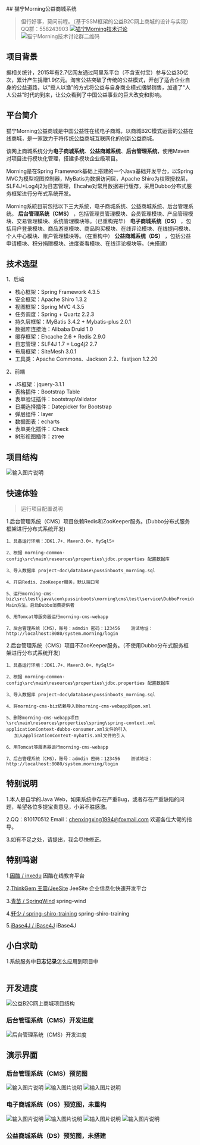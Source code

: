 ﻿﻿##  猫宁Morning公益商城系统


> 但行好事，莫问前程。（基于SSM框架的公益B2C网上商城的设计与实现）<br>
QQ群：558243903 <a target="_blank" href="https://jq.qq.com/?_wv=1027&k=454hcs1"><img border="0" src="http://pub.idqqimg.com/wpa/images/group.png" alt="猫宁Morning技术讨论" title="猫宁Morning技术讨论"></a>
![猫宁Morning技术讨论群二维码](http://git.oschina.net/uploads/images/2017/0217/213032_75339153_755773.png "猫宁Morning技术讨论群二维码")


## 项目背景
据相关统计，2015年有2.7亿网友通过阿里系平台（不含支付宝）参与公益30亿次，累计产生捐赠1.9亿元。淘宝公益突破了传统的公益模式，开创了适合企业自身的公益道路，以“授人以渔”的方式将公益与自身商业模式捆绑销售，加速了“人人公益”时代的到来，让公众看到了中国公益事业的巨大改变和影响。


## 平台简介
猫宁Morning公益商城是中国公益性在线电子商城，以商城B2C模式运营的公益在线商城，是一家致力于将传统公益商城互联网化的创新公益商城。

该网上商城系统分为**电子商城系统**、**公益商城系统**、**后台管理系统**，使用Maven对项目进行模块化管理，搭建多模块企业级项目。	

Morning是在Spring Framework基础上搭建的一个Java基础开发平台，以Spring MVC为模型视图控制器，MyBatis为数据访问层，Apache Shiro为权限授权层，SLF4J+Log4j2为日志管理，Ehcahe对常用数据进行缓存，采用Dubbo分布式服务框架进行分布式系统开发。

Morning系統目前包括以下三大系统，电子商城系统、公益商城系统、后台管理系统。
 **后台管理系统（CMS）** ，包括管理员管理模块、会员管理模块、产品管理模块、交易管理模块、系统管理模块等。（已重构完毕）
 **电子商城系统（OS）** ，包括用户登录模块、商品游览模块、商品购买模块、在线评论模块、在线提问模块、个人中心模块、账户管理模块等。（在重构中）
 **公益商城系统（DS）** ，包括公益申请模块、积分捐赠模块、进度查看模块、在线评论模块等。（未搭建）

 
## 技术选型

1、后端

* 核心框架：Spring Framework 4.3.5
* 安全框架：Apache Shiro 1.3.2
* 视图框架：Spring MVC 4.3.5
* 任务调度：Spring + Quartz 2.2.3
* 持久层框架：MyBatis 3.4.2 + Mybatis-plus 2.0.1
* 数据库连接池：Alibaba Druid 1.0
* 缓存框架：Ehcache 2.6 + Redis 2.9.0
* 日志管理：SLF4J 1.7 + Log4j2 2.7
* 布局框架：SiteMesh 3.0.1 
* 工具类：Apache Commons、Jackson 2.2、fastjson 1.2.20

2、前端

* JS框架：jquery-3.1.1
* 表格插件：Bootstrap Table
* 表单验证插件：bootstrapValidator
* 日期选择插件：Datepicker for Bootstrap
* 弹层组件：layer
* 数据图表：echarts
* 表单美化插件：iCheck
* 树形视图插件：ztree

## 项目结构
![输入图片说明](http://git.oschina.net/uploads/images/2017/0218/001739_ad0ca473_755773.png "项目结构")
<br>


## 快速体验

> 运行项目配置说明

1.后台管理系统（CMS）项目依赖Redis和ZooKeeper服务。(Dubbo分布式服务框架进行分布式系统开发)

```
1、具备运行环境：JDK1.7+、Maven3.0+、MySql5+

2、根据 morning-common-config\src\main\resources\properties\jdbc.properties 配置数据库

3、导入数据库 project-doc\database\pussinboots_morning.sql

4、开启Redis、ZooKeeper服务，默认端口号

5、运行morning-cms-biz\src\test\java\com\pussinboots\morning\cms\test\service\DubboProvider Main方法，启动Dubbo消费提供者

6、用Tomcat等服务器运行morning-cms-webapp

7、后台管理系统（CMS），账号：admdin 密码：123456    测试地址：http://localhost:8080/system.morning/login

```

2.后台管理系统（CMS）项目不ZooKeeper服务。（不使用Dubbo分布式服务框架进行分布式系统开发）

```
1、具备运行环境：JDK1.7+、Maven3.0+、MySql5+

2、根据 morning-common-config\src\main\resources\properties\jdbc.properties 配置数据库

3、导入数据库 project-doc\database\pussinboots_morning.sql

4、将morning-cms-biz依赖导入到morning-cms-webapp的pom.xml

5、删除morning-cms-webapp项目\src\main\resources\properties\spring\spring-context.xml applicationContext-dubbo-consumer.xml文件的引入
   加入applicationContext-mybatis.xml文件的引入

6、用Tomcat等服务器运行morning-cms-webapp

7、后台管理系统（CMS），账号：admdin 密码：123456    测试地址：http://localhost:8080/system.morning/login

```

## 特别说明

1.本人是自学的Java Web，如果系统中存在严重Bug，或者存在严重缺陷的问题，希望各位多提宝贵意见，小弟不胜感激。

2.QQ：810170512  Email：<chenxingxing1994@foxmail.com>  欢迎各位大佬的指导。

3.如有不足之处，请提出，我会尽快修正。


## 特别鸣谢

1.[因酷 / inxedu](https://git.oschina.net/inxeduopen/inxedu)   因酷在线教育平台

2.[ThinkGem 王震/JeeSite](https://git.oschina.net/thinkgem/jeesite)   JeeSite 企业信息化快速开发平台

3.[青苗 / SpringWind](https://git.oschina.net/juapk/SpringWind)   spring-wind

4.[轩少 / spring-shiro-training](https://git.oschina.net/wangzhixuan/spring-shiro-training)   spring-shiro-training

5.[iBase4J / iBase4J](https://git.oschina.net/iBase4J/iBase4J)   iBase4J

## 小白求助

1.系统服务中**日志记录**怎么应用到项目中
<br>
<br>

## 开发进度
![公益B2C网上商城项目结构](http://git.oschina.net/uploads/images/2017/0217/233047_df7e1a51_755773.png "公益B2C网上商城项目结构")

### 后台管理系统（CMS）开发进度
![后台管理系统（CMS）开发进度](http://git.oschina.net/uploads/images/2017/0217/235802_913f1961_755773.png "后台管理系统（CMS）开发进度")

## 演示界面

### 后台管理系统（CMS）预览图
![输入图片说明](http://git.oschina.net/uploads/images/2016/1107/002717_a03a5a3c_755773.png "后台管理系统用户登录界面")
![输入图片说明](http://git.oschina.net/uploads/images/2017/0218/000700_6c60b895_755773.png "后台管理系统角色管理界面")
![输入图片说明](http://git.oschina.net/uploads/images/2017/0218/000846_6634a71f_755773.png "后台管理系统菜单管理界面")
<br>

### 电子商城系统（OS）预览图，未重构
![输入图片说明](http://git.oschina.net/uploads/images/2016/1107/001913_2396bb4f_755773.png "前台登陆界面")
![输入图片说明](http://git.oschina.net/uploads/images/2016/1107/002154_c7600f3c_755773.png "前台首页")
![输入图片说明](http://git.oschina.net/uploads/images/2016/1107/002342_d58db7c0_755773.png "商品显示界面")
![输入图片说明](http://git.oschina.net/uploads/images/2016/1205/022016_b7856cc6_755773.png "订单查看界面")
<br>

### 公益商城系统（DS）预览图，未搭建

